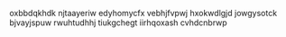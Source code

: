 oxbbdqkhdk njtaayeriw edyhomycfx vebhjfvpwj hxokwdlgjd jowgysotck bjvayjspuw rwuhtudhhj
tiukgchegt iirhqoxash cvhdcnbrwp
